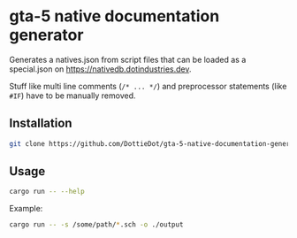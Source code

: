 # gta-5 native documentation generator

Generates a natives.json from script files that can be loaded as a special.json on https://nativedb.dotindustries.dev.

Stuff like multi line comments (`/* ... */`) and preprocessor statements (like `#IF`) have to be manually removed.


## Installation

```sh
git clone https://github.com/DottieDot/gta-5-native-documentation-generator.git
```

## Usage

```sh
cargo run -- --help
```

Example:
```sh
cargo run -- -s /some/path/*.sch -o ./output
```
